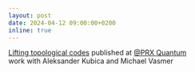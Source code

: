 ```yaml
---
layout: post
date: 2024-04-12 09:00:00+0200
inline: true
---
```

[Lifting topological codes](https://arxiv.org/abs/2305.06365) published at [@PRX Quantum](https://journals.aps.org/prxquantum/abstract/10.1103/PRXQuantum.5.020310) <br>
work with Aleksander Kubica and Michael Vasmer